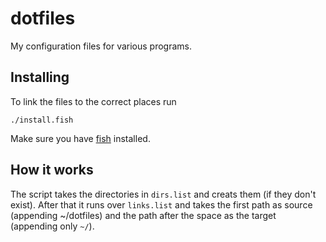 # dotfiles

My configuration files for various programs.

## Installing

To link the files to the correct places run

```
./install.fish
```

Make sure you have [fish](https://fishshell.com) installed.

## How it works

The script takes the directories in `dirs.list` and creats them (if they don't
exist). After that it runs over `links.list` and takes the first path as source
(appending ~/dotfiles) and the path after the space as the target (appending
only `~/`).
